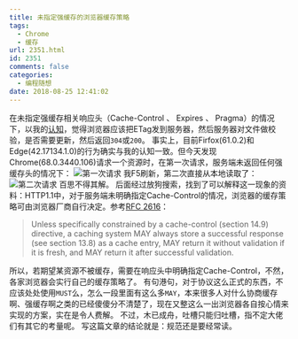 ```yaml
---
title: 未指定强缓存的浏览器缓存策略
tags:
  - Chrome
  - 缓存
url: 2351.html
id: 2351
comments: false
categories:
  - 编程随想
date: 2018-08-25 12:41:02
---
```


在未指定强缓存相关响应头（Cache-Control 、 Expires 、 Pragma）的情况下，以我的[认知](./2191.html)，觉得浏览器应该把ETag发到服务器，然后服务器对文件做校验，是否需要更新，然后返回`304`或`200`。 事实上，目前Firfox(61.0.2)和Edge(42.17134.1.0)的行为确实与我的认知一致。但今天发现Chrome(68.0.3440.106)请求一个资源时，在第一次请求，服务端未返回任何强缓存头的情况下： ![第一次请求](http://wx3.sinaimg.cn/mw690/0060lm7Tly1fulu9fcvk4j30hh0gm750.jpg) 我F5刷新，第二次直接从本地读取了： ![第二次请求](http://wx3.sinaimg.cn/mw690/0060lm7Tly1fulu9n5qblj30hg0go74y.jpg) 百思不得其解。 后面经过放狗搜索，找到了可以解释这一现象的资料：HTTP1.1中，对于服务端未明确指定Cache-Control的情况，浏览器的缓存策略可由浏览器厂商自行决定。参考[RFC 2616](https://tools.ietf.org/html/rfc2616#section-13.4)：

> Unless specifically constrained by a cache-control (section 14.9) directive, a caching system MAY always store a successful response (see section 13.8) as a cache entry, MAY return it without validation if it is fresh, and MAY return it after successful validation.

所以，若期望某资源不被缓存，需要在响应头中明确指定Cache-Control，不然，各家浏览器会实行自己的缓存策略了。 有句港句，对于协议这么正式的东西，不应该处处使用`MUST`么，怎么一段里面有这么多`MAY`，本来很多人对什么协商缓存啊、强缓存啊之类的已经傻傻分不清楚了，现在又整这么一出浏览器各自按心情来实现的方案，实在是令人费解。 不过，木已成舟，吐槽只能归吐槽，指不定大佬们有其它的考量呢。 写这篇文章的结论就是：规范还是要经常读。